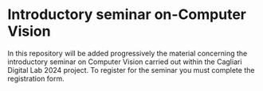 # Introductory seminar on-Computer Vision

In this repository will be added progressively the material concerning the introductory seminar on Computer Vision carried out within the Cagliari Digital Lab 2024 project. To register for the seminar you must complete the registration form.

